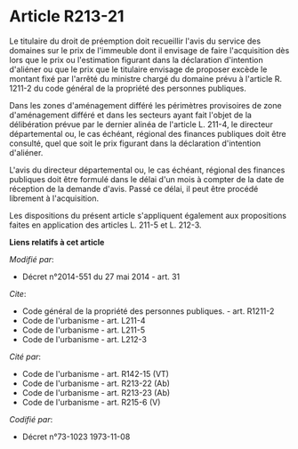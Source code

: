 # Article R213-21

Le titulaire du droit de préemption doit recueillir l'avis du service des domaines sur le prix de l'immeuble dont il envisage
de faire l'acquisition dès lors que le prix ou l'estimation figurant dans la déclaration d'intention d'aliéner ou que le prix
que le titulaire envisage de proposer excède le montant fixé par l'arrêté du ministre chargé du domaine prévu à l'article R.
1211-2 du code général de la propriété des personnes publiques. 

Dans les zones d'aménagement différé les périmètres provisoires de zone d'aménagement différé et dans les secteurs ayant fait
l'objet de la délibération prévue par le dernier alinéa de l'article L. 211-4, le directeur départemental ou, le cas échéant,
régional des finances publiques  doit être consulté, quel que soit le prix figurant dans la déclaration d'intention
d'aliéner. 

L'avis du directeur départemental ou, le cas échéant, régional des finances publiques doit être formulé dans le délai d'un
mois à compter de la date de réception de la demande d'avis. Passé ce délai, il peut être procédé librement à l'acquisition. 

Les dispositions du présent article s'appliquent également aux propositions faites en application des articles L. 211-5 et L.
212-3.

**Liens relatifs à cet article**

_Modifié par_:

  - Décret n°2014-551 du 27 mai 2014 - art. 31

_Cite_:

  - Code général de la propriété des personnes publiques. - art. R1211-2
  - Code de l'urbanisme - art. L211-4
  - Code de l'urbanisme - art. L211-5
  - Code de l'urbanisme - art. L212-3

_Cité par_:

  - Code de l'urbanisme - art. R142-15 (VT)
  - Code de l'urbanisme - art. R213-22 (Ab)
  - Code de l'urbanisme - art. R213-23 (Ab)
  - Code de l'urbanisme - art. R215-6 (V)

_Codifié par_:

  - Décret n°73-1023 1973-11-08
